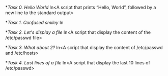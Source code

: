 **Task *0. Hello World**
ln<A script that prints “Hello, World”, followed by a new line to the standard output>

**Task *1. Confused smiley**
ln<A script that displays a confused smile>

**Task *2. Let's display a file**
ln<A script that display the content of the /etc/passwd file>

**Task *3. What about 2?**
ln<A script that display the content of /etc/passwd and /etc/hosts>

**Task *4. Last lines of a file**
ln<A script that display the last 10 lines of /etc/passwd>

